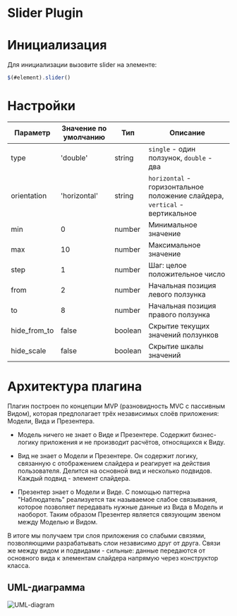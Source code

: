 # Slider Plugin

# Инициализация

Для инициализации вызовите slider на элементе:

```javascript
$(#element).slider()
```

# Настройки

| Параметр | Значение по умолчанию | Тип | Описание |
|-----|----|----|----------|
| type | 'double' | string | `single` - один ползунок, `double` - два |
| orientation | 'horizontal' | string | `horizontal` - горизонтальное положение слайдера, `vertical` - вертикальное |
| min | 0 | number | Минимальное значение |
| max | 10 | number | Максимальное значение |
| step | 1 | number | Шаг: целое положительное число |
| from | 2 | number | Начальная позиция левого ползунка |
| to | 8 | number | Начальная позиция правого ползунка |
| hide_from_to | false | boolean | Скрытие текущих значений ползунков |
| hide_scale | false | boolean | Скрытие шкалы значений |

# Архитектура плагина

Плагин построен по концепции MVP (разновидность MVC с пассивным Видом), которая предполагает трёх независимых слоёв приложения: Модели, Вида и Презентера. 

- Модель ничего не знает о Виде и Презентере. Содержит бизнес-логику приложения и не производит расчётов, относящихся к Виду.

- Вид не знает о Модели и Презентере. Он содержит логику, связанную с отображением слайдера и реагирует на действия пользователя. Делится на основной вид и несколько подвидов. Каждый подвид - элемент слайдера.

- Презентер знает о Модели и Виде. С помощью паттерна "Наблюдатель" реализуется так называемое слабое связывания, которое позволяет передавать нужные данные из Вида в Модель и наоборот. Таким образом Презентер является связующим звеном между Моделью и Видом.

В итоге мы получаем три слоя приложения со слабыми связями, позволяющими разрабатывать слои независимо друг от друга. Связи же между видом и подвидами - сильные: данные передаются от основного вида к элементам слайдера напрямую через конструктор класса.

## UML-диаграмма

![UML-diagram](https://i.imgur.com/az7itIy.jpg)